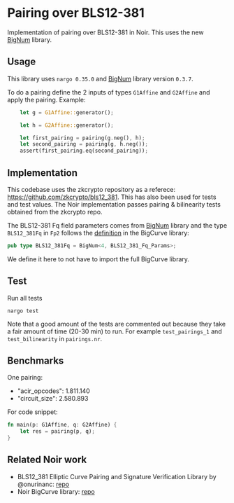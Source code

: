 # Pairing over BLS12-381

Implementation of pairing over BLS12-381 in Noir. This uses the new [BigNum](https://github.com/noir-lang/noir-bignum) library. 

## Usage

This library uses `nargo 0.35.0` and [BigNum](https://github.com/noir-lang/noir-bignum) library version `0.3.7`. 

To do a pairing define the 2 inputs of types `G1Affine` and `G2Affine` and apply the pairing. Example:
```rust
    let g = G1Affine::generator();

    let h = G2Affine::generator();

    let first_pairing = pairing(g.neg(), h);
    let second_pairing = pairing(g, h.neg());
    assert(first_pairing.eq(second_pairing));
```

## Implementation

This codebase uses the zkcrypto repository as a referece: https://github.com/zkcrypto/bls12_381. This has also been used for tests and test values. 
The Noir implementation passes pairing & bilinearity tests obtained from the zkcrypto repo. 

The BLS12-381 Fq field parameters comes from [BigNum](https://github.com/noir-lang/noir-bignum) library and the type `BLS12_381Fq` in `Fp2` follows the [definition](https://github.com/noir-lang/noir_bigcurve/blob/main/src/curves/bls12_381.nr#L60) in the BigCurve library:
```rust
pub type BLS12_381Fq = BigNum<4, BLS12_381_Fq_Params>;
```

We define it here to not have to import the full BigCurve library. 

## Test

Run all tests
```
nargo test
```

Note that a good amount of the tests are commented out because they take a fair amount of time (20-30 min) to run. For example `test_pairings_1` and `test_bilinearity` in `pairings.nr`. 

## Benchmarks

One pairing:
- "acir_opcodes": 1.811.140
- "circuit_size": 2.580.893

For code snippet:
```rust
fn main(p: G1Affine, q: G2Affine) {
    let res = pairing(p, q);
}
```


## Related Noir work
- BLS12_381 Elliptic Curve Pairing and Signature Verification Library by @onurinanc: [repo](https://github.com/onurinanc/noir-bls-signature)
- Noir BigCurve library: [repo](https://github.com/noir-lang/noir_bigcurve)




